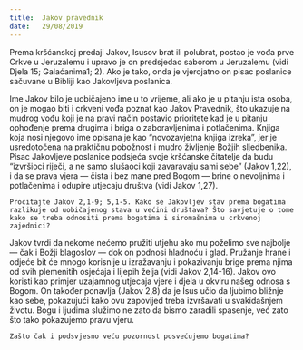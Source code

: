 ```yaml
---
title:  Jakov pravednik
date:   29/08/2019
---
```


Prema kršćanskoj predaji Jakov, Isusov brat ili polubrat, postao je vođa prve Crkve u Jeruzalemu i upravo je on predsjedao saborom u Jeruzalemu (vidi Djela 15; Galaćanima1; 2). Ako je tako, onda je vjerojatno on pisac poslanice sačuvane u Bibliji kao Jakovljeva poslanica.

Ime Jakov bilo je uobičajeno ime u to vrijeme, ali ako je u pitanju ista osoba, on je mogao biti i crkveni vođa poznat kao Jakov Pravednik, što ukazuje na mudrog vođu koji je na pravi način postavio prioritete kad je u pitanju ophođenje prema drugima i briga o zaboravljenima i potlačenima. Knjiga koja nosi njegovo ime opisana je kao “novozavjetna knjiga izreka”, jer je usredotočena na praktičnu pobožnost i mudro življenje Božjih sljedbenika. Pisac Jakovljeve poslanice podsjeća svoje kršćanske čitatelje da budu “izvršioci riječi, a ne samo slušaoci koji zavaravaju sami sebe” (Jakov 1,22), i da se prava vjera — čista i bez mane pred Bogom — brine o nevoljnima i potlačenima i odupire utjecaju društva (vidi Jakov 1,27).

`Pročitajte Jakov 2,1-9; 5,1-5. Kako se Jakovljev stav prema bogatima razlikuje od uobičajenog stava u većini društava? Što savjetuje o tome kako se treba odnositi prema bogatima i siromašnima u crkvenoj zajednici?`

Jakov tvrdi da nekome nećemo pružiti utjehu ako mu poželimo sve najbolje — čak i Božji blagoslov — dok on podnosi hladnoću i glad. Pružanje hrane i odjeće bit će mnogo korisnije u izražavanju i pokazivanju brige prema njima od svih plemenitih osjećaja i lijepih želja (vidi Jakov 2,14-16). Jakov ovo koristi kao primjer uzajamnog utjecaja vjere i djela u okviru našeg odnosa s Bogom. On također ponavlja (Jakov 2,8) da je Isus učio da ljubimo bližnje kao sebe, pokazujući kako ovu zapovijed treba izvršavati u svakidašnjem životu. Bogu i ljudima služimo ne zato da bismo zaradili spasenje, već zato što tako pokazujemo pravu vjeru.

`Zašto čak i podsvjesno veću pozornost posvećujemo bogatima?`

